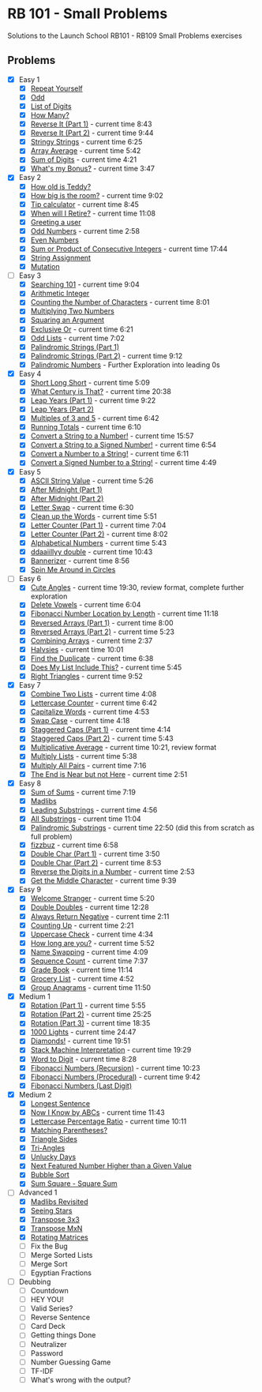 # RB 101 - Small Problems

Solutions to the Launch School RB101 - RB109 Small Problems exercises

## Problems

- [x] Easy 1
  - [x] [Repeat Yourself](./easy_1/01.rb)
  - [x] [Odd](./easy_1/02.rb)
  - [x] [List of Digits](./easy_1/03.rb)
  - [x] [How Many?](./easy_1/04.rb)
  - [x] [Reverse It (Part 1)](./easy_1/05.rb) - current time 8:43
  - [x] [Reverse It (Part 2)](./easy_1/06.rb) - current time 9:44
  - [x] [Stringy Strings](./easy_1/07.rb) - current time 6:25
  - [x] [Array Average](./easy_1/08.rb) - current time 5:42
  - [x] [Sum of Digits](./easy_1/09.rb) - current time 4:21
  - [x] [What's my Bonus?](./easy_1/10.rb) - current time 3:47
- [x] Easy 2
  - [x] [How old is Teddy?](./easy_2/01.rb)
  - [x] [How big is the room?](./easy_2/02.rb) - current time 9:02
  - [x] [Tip calculator](./easy_2/03.rb) - current time 8:45
  - [x] [When will I Retire?](./easy_2/04.rb) - current time 11:08
  - [x] [Greeting a user](./easy_2/05.rb)
  - [x] [Odd Numbers](./easy_2/06.rb) - current time 2:58
  - [x] [Even Numbers](./easy_2/07.rb)
  - [x] [Sum or Product of Consecutive Integers](./easy_2/08.rb) - current time 17:44
  - [x] [String Assignment](./easy_2/09.rb)
  - [x] [Mutation](./easy_2/10.rb)
- [ ] Easy 3
  - [x] [Searching 101](./easy_3/01.rb) - current time 9:04
  - [x] [Arithmetic Integer](./easy_3/02.rb)
  - [x] [Counting the Number of Characters](./easy_3/03.rb) - current time 8:01
  - [x] [Multiplying Two Numbers](./easy_3/04.rb)
  - [x] [Squaring an Argument](./easy_3/05.rb)
  - [x] [Exclusive Or](./easy_3/06.rb) - current time 6:21
  - [x] [Odd Lists](./easy_3/07.rb) - current time 7:02
  - [x] [Palindromic Strings (Part 1)](./easy_3/08.rb)
  - [x] [Palindromic Strings (Part 2)](./easy_3/09.rb) - current time 9:12
  - [x] [Palindromic Numbers](./easy_3/10.rb) - Further Exploration into leading 0s
- [x] Easy 4
  - [x] [Short Long Short](./easy_4/01.rb) - current time 5:09
  - [x] [What Century is That?](./easy_4/02.rb) - current time 20:38
  - [x] [Leap Years (Part 1)](./easy_4/03.rb) - current time 9:22
  - [x] [Leap Years (Part 2)](./easy_4/04.rb)
  - [x] [Multiples of 3 and 5](./easy_4/05.rb) - current time 6:42
  - [x] [Running Totals](./easy_4/06.rb) - current time 6:10
  - [x] [Convert a String to a Number!](./easy_4/07.rb) - current time 15:57
  - [x] [Convert a String to a Signed Number!](./easy_4/08.rb) - current time 6:54
  - [x] [Convert a Number to a String!](./easy_4/09.rb) - current time 6:11
  - [x] [Convert a Signed Number to a String!](./easy_4/10.rb) - current time 4:49
- [x] Easy 5
  - [x] [ASCII String Value](./easy_5/01.rb) - current time 5:26
  - [x] [After Midnight (Part 1)](./easy_5/02.rb)
  - [x] [After Midnight (Part 2)](./easy_5/03.rb)
  - [x] [Letter Swap](./easy_5/04.rb) - current time 6:30
  - [x] [Clean up the Words](./easy_5/05.rb) - current time 5:51
  - [x] [Letter Counter (Part 1)](./easy_5/06.rb) - current time 7:04
  - [x] [Letter Counter (Part 2)](./easy_5/07.rb) - current time 8:02
  - [x] [Alphabetical Numbers](./easy_5/08.rb) - current time 5:43
  - [x] [ddaaiillyy double](./easy_5/09.rb) - current time 10:43
  - [x] [Bannerizer](./easy_5/10.rb) - current time 8:56
  - [x] [Spin Me Around in Circles](./easy_5/11.md)
- [ ] Easy 6
  - [x] [Cute Angles](./easy_6/01.rb) - current time 19:30, review format, complete further exploration
  - [x] [Delete Vowels](./easy_6/02.rb) - current time 6:04
  - [x] [Fibonacci Number Location by Length](./easy_6/03.rb) - current time 11:18
  - [x] [Reversed Arrays (Part 1)](./easy_6/04.rb) - current time 8:00
  - [x] [Reversed Arrays (Part 2)](./easy_6/05.rb) - current time 5:23
  - [x] [Combining Arrays](./easy_6/06.rb) - current time 2:37
  - [x] [Halvsies](./easy_6/07.rb) - current time 10:01
  - [x] [Find the Duplicate](./easy_6/08.rb) - current time 6:38
  - [x] [Does My List Include This?](./easy_6/09.rb) - current time 5:45
  - [x] [Right Triangles](./easy_6/10.rb) - current time 9:52
- [x] Easy 7
  - [x] [Combine Two Lists](./easy_7/01.rb) - current time 4:08
  - [x] [Lettercase Counter](./easy_7/02.rb) - current time 6:42
  - [x] [Capitalize Words](./easy_7/03.rb) - current time 4:53
  - [x] [Swap Case](./easy_7/04.rb) - current time 4:18
  - [x] [Staggered Caps (Part 1)](./easy_7/05.rb) - current time 4:14
  - [x] [Staggered Caps (Part 2)](./easy_7/06.rb) - current time 5:43
  - [x] [Multiplicative Average](./easy_7/07.rb) - current time 10:21, review format
  - [x] [Multiply Lists](./easy_7/08.rb) - current time 5:38
  - [x] [Multiply All Pairs](./easy_7/09.rb) - current time 7:16
  - [x] [The End is Near but not Here](./easy_7/10.rb) - current time 2:51
- [x] Easy 8
  - [x] [Sum of Sums](./easy_8/01.rb) - current time 7:19
  - [x] [Madlibs](./easy_8/02.rb)
  - [x] [Leading Substrings](./easy_8/03.rb) - current time 4:56
  - [x] [All Substrings](./easy_8/04.rb) - current time 11:04
  - [x] [Palindromic Substrings](./easy_8/05.rb) - current time 22:50 (did this from scratch as full problem)
  - [x] [fizzbuz](./easy_8/06.rb) - current time 6:58
  - [x] [Double Char (Part 1)](./easy_8/07.rb) - current time 3:50
  - [x] [Double Char (Part 2)](./easy_8/08.rb) - current time 8:53
  - [x] [Reverse the Digits in a Number](./easy_8/09.rb) - current time 2:53
  - [x] [Get the Middle Character](./easy_8/10.rb) - current time 9:39
- [x] Easy 9
  - [x] [Welcome Stranger](./easy_9/01.rb) - current time 5:20
  - [x] [Double Doubles](./easy_9/02.rb) - current time 12:28
  - [x] [Always Return Negative](./easy_9/03.rb) - current time 2:11
  - [x] [Counting Up](./easy_9/04.rb) - current time 2:21
  - [x] [Uppercase Check](./easy_9/05.rb) - current time 4:34
  - [x] [How long are you?](./easy_9/06.rb) - current time 5:52
  - [x] [Name Swapping](./easy_9/07.rb) - current time 4:09
  - [x] [Sequence Count](./easy_9/08.rb) - current time 7:37
  - [x] [Grade Book](./easy_9/09.rb) - current time 11:14
  - [x] [Grocery List](./easy_9/10.rb) - current time 4:52
  - [x] [Group Anagrams](./easy_9/11.rb) - current time 11:50
- [x] Medium 1
  - [x] [Rotation (Part 1)](./medium_1/01.rb) - current time 5:55
  - [x] [Rotation (Part 2)](./medium_1/02.rb) - current time 25:25
  - [x] [Rotation (Part 3)](./medium_1/03.rb) - current time 18:35
  - [x] [1000 Lights](./medium_1/04.rb) - current time 24:47
  - [x] [Diamonds!](./medium_1/05.rb) - current time 19:51
  - [x] [Stack Machine Interpretation](./medium_1/06.rb) - current time 19:29
  - [x] [Word to Digit](./medium_1/07.rb) - current time 8:28
  - [x] [Fibonacci Numbers (Recursion)](./medium_1/08.rb) - current time 10:23
  - [x] [Fibonacci Numbers (Procedural)](./medium_1/09.rb) - current time 9:42
  - [x] [Fibonacci Numbers (Last Digit)](./medium_1/10.rb)
- [x] Medium 2
  - [x] [Longest Sentence](./medium_2/01.rb)
  - [x] [Now I Know by ABCs](./medium_2/02.rb) - current time 11:43
  - [x] [Lettercase Percentage Ratio](./medium_2/03.rb) - current time 10:11
  - [x] [Matching Parentheses?](./medium_2/04.rb)
  - [x] [Triangle Sides](./medium_2/05.rb)
  - [x] [Tri-Angles](./medium_2/06.rb)
  - [x] [Unlucky Days](./medium_2/07.rb)
  - [x] [Next Featured Number Higher than a Given Value](./medium_2/08.rb)
  - [x] [Bubble Sort](./medium_2/09.rb)
  - [x] [Sum Square - Square Sum](./medium_2/10.rb)
- [ ] Advanced 1
  - [x] [Madlibs Revisited](./advanced/01.rb)
  - [x] [Seeing Stars](./advanced/02.rb)
  - [x] [Transpose 3x3](./advanced/03.rb)
  - [x] [Transpose MxN](./advanced/04.rb)
  - [x] [Rotating Matrices](./advanced/05.rb)
  - [ ] Fix the Bug
  - [ ] Merge Sorted Lists
  - [ ] Merge Sort
  - [ ] Egyptian Fractions
- [ ] Deubbing
  - [ ] Countdown
  - [ ] HEY YOU!
  - [ ] Valid Series?
  - [ ] Reverse Sentence
  - [ ] Card Deck
  - [ ] Getting things Done
  - [ ] Neutralizer
  - [ ] Password
  - [ ] Number Guessing Game
  - [ ] TF-IDF
  - [ ] What's wrong with the output?
